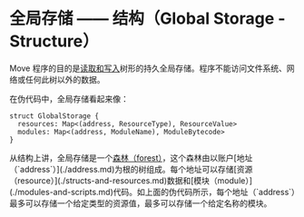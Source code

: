 # 全局存储 —— 结构（Global Storage - Structure）

Move 程序的目的是[读取和写入](./global-storage-operators.md)树形的持久全局存储。程序不能访问文件系统、网络或任何此树以外的数据。

在伪代码中，全局存储看起来像：

```move
struct GlobalStorage {
  resources: Map<(address, ResourceType), ResourceValue>
  modules: Map<(address, ModuleName), ModuleBytecode>
}
```

从结构上讲，全局存储是一个[森林（forest）](https://en.wikipedia.org/wiki/Tree_(graph_theory))，这个森林由以账户[地址（`address`）](./address.md)为根的树组成。每个地址可以存储[资源（resource）](./structs-and-resources.md)数据和[模块（module）](./modules-and-scripts.md)代码。如上面的伪代码所示，每个地址（`address`）最多可以存储一个给定类型的资源值，最多可以存储一个给定名称的模块。

